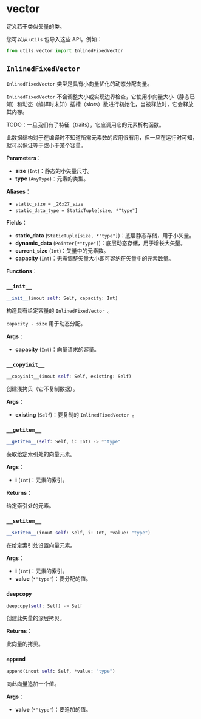# vector

定义若干类似矢量的类。

您可以从 `utils` 包导入这些 API。例如：

```python
from utils.vector import InlinedFixedVector
```

## `InlinedFixedVector`

`InlinedFixedVector` 类型是具有小向量优化的动态分配向量。

`InlinedFixedVector` 不会调整大小或实现边界检查，它使用小向量大小（静态已知）和动态（编译时未知）插槽（slots）数进行初始化，当被释放时，它会释放其内存。

TODO：一旦我们有了特征（traits），它应调用它的元素析构函数。

此数据结构对于在编译时不知道所需元素数的应用很有用，但一旦在运行时可知，就可以保证等于或小于某个容量。

**Parameters**：

- **size** (`Int`)：静态的小矢量尺寸。
- **type** (`AnyType`)：元素的类型。

**Aliases**：

- `static_size = _26x27_size`
- `static_data_type = StaticTuple[size, *"type"]`

**Fields**：

- **static_data** (`StaticTuple[size, *"type"]`)：底层静态存储，用于小矢量。
- **dynamic_data** (`Pointer[*"type"]`)：底层动态存储，用于增长大矢量。
- **current_size** (`Int`)：矢量中的元素数。
- **capacity** (`Int`)：无需调整矢量大小即可容纳在矢量中的元素数量。

**Functions**：

### `__init__`

```python
__init__(inout self: Self, capacity: Int)
```

构造具有给定容量的 `InlinedFixedVector `。

`capacity - size` 用于动态分配。

**Args**：

- **capacity** (`Int`)：向量请求的容量。

### `__copyinit__`

```python
__copyinit__(inout self: Self, existing: Self)
```

创建浅拷贝（它不复制数据）。

**Args**：

- **existing** (`Self`)：要复制的 `InlinedFixedVector `。

### `__getitem__`

```python
__getitem__(self: Self, i: Int) -> *"type"
```

获取给定索引处的向量元素。

**Args**：

- **i** (`Int`)：元素的索引。

**Returns**：

给定索引处的元素。

### `__setitem__`

```python
__setitem__(inout self: Self, i: Int, *value: "type")
```

在给定索引处设置向量元素。

**Args**：

- **i** (`Int`)：元素的索引。
- **value** (`*"type"`)：要分配的值。

### `deepcopy`

```python
deepcopy(self: Self) -> Self
```

创建此矢量的深层拷贝。

**Returns**：

此向量的拷贝。

### `append`

```python
append(inout self: Self, *value: "type")
```

向此向量追加一个值。

**Args**：

- **value** (`*"type"`)：要追加的值。
